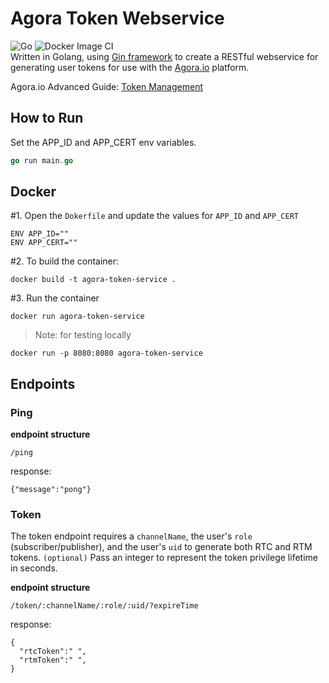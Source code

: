 # Agora Token Webservice
![Go](https://github.com/digitallysavvy/agora-token-server/workflows/Go/badge.svg?branch=master) ![Docker Image CI](https://github.com/digitallysavvy/agora-token-server/workflows/Docker%20Image%20CI/badge.svg?branch=master)   
Written in Golang, using [Gin framework](https://github.com/gin-gonic/gin) to create a RESTful webservice for generating user tokens for use with the [Agora.io](https://www.agora.io) platform. 

Agora.io Advanced Guide: [Token Management](https://docs.agora.io/en/Video/token_server_cpp?platform=CPP)

## How to Run ##
Set the APP_ID and APP_CERT env variables.
```go
go run main.go
```

## Docker ##
#1. Open the `Dokerfile` and update the values for `APP_ID` and `APP_CERT`
```
ENV APP_ID=""
ENV APP_CERT=""
```
#2. To build the container: 
```
docker build -t agora-token-service .
```
#3. Run the container 
```
docker run agora-token-service
```
> Note: for testing locally
```
docker run -p 8080:8080 agora-token-service
```

## Endpoints ##

### Ping ###
**endpoint structure**
```
/ping
```
response:
``` 
{"message":"pong"} 
```

### Token ###
The token endpoint requires a `channelName`, the user's `role` (subscriber/publisher), and the user's `uid` to generate both RTC and RTM tokens. 
`(optional)` Pass an integer to represent the token privilege lifetime in seconds.

**endpoint structure** 
```
/token/:channelName/:role/:uid/?expireTime
```

response:
``` 
{
  "rtcToken":" ",
  "rtmToken":" ",
} 
```
